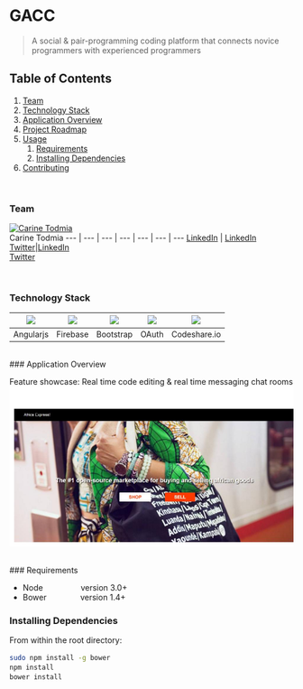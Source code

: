 # GACC

> A social & pair-programming coding platform that connects novice programmers with experienced programmers

## Table of Contents

1. [Team](#team)
1. [Technology Stack](#technology-stack)
1. [Application Overview](#application-overview)
1. [Project Roadmap](#project-roadmap)
1. [Usage](#usage)
    1. [Requirements](#requirements)
    1. [Installing Dependencies](#installing-dependencies)
1. [Contributing](#contributing)

<br>

### Team

[![Carine Todmia](https://avatars0.githubusercontent.com/u/9440923?v=3&s=70)](https://github.com/ctodmia) <br>Carine Todmia
  --- | --- | --- | --- | --- | --- | ---
[LinkedIn](https://www.linkedin.com/in/carinetodmia) | [LinkedIn](https://www.linkedin.com/in/gabrielmatias)<br>[Twitter](https://twitter.com/GabeCodes)|[LinkedIn](https://www.linkedin.com/in/aheri)<br>[Twitter](https://twitter.com/Aherisan)


<br>

### Technology Stack

<img src="http://i.imgur.com/dktBkgD.png"> |<img src="http://i.imgur.com/tJ6t51r.png">|  <img src="http://i.imgur.com/XiDcCDJ.png">|<img src="http://i.imgur.com/QbZQ4D0.png">|<img src="http://i.imgur.com/9NTYGH3.png">
  --- | --- | --- | --- | --- |
Angularjs| Firebase | Bootstrap| OAuth|Codeshare.io

<br>
### Application Overview

Feature showcase: Real time code editing & real time messaging chat rooms
<img src="client/img/africaexpresshome.jpg">


<br>
### Requirements

- Node    &ensp;&ensp;&ensp;&ensp;&ensp;&ensp;&ensp;&ensp;&ensp;version 3.0+
- Bower   &ensp;&ensp;&ensp;&ensp;&ensp;&ensp;&ensp;&ensp;version 1.4+


### Installing Dependencies

From within the root directory:

```sh
sudo npm install -g bower
npm install
bower install
```
